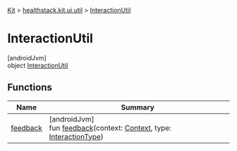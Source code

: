 
[Kit](../../../kit.html) > [healthstack.kit.ui.util](../index.html) > [InteractionUtil](index.html)



# InteractionUtil



[androidJvm]\
object [InteractionUtil](index.html)



## Functions


| Name | Summary |
|---|---|
| [feedback](feedback.html) | [androidJvm]<br>fun [feedback](feedback.html)(context: [Context](https://developer.android.com/reference/kotlin/android/content/Context.html), type: [InteractionType](../-interaction-type/index.html)) |

